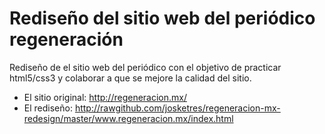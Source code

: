 Rediseño del sitio web del periódico regeneración
========================

Rediseño de el sitio web del periódico con el objetivo de practicar html5/css3 y colaborar a que se mejore la calidad del sitio.

* El sitio original: http://regeneracion.mx/
* El rediseño: http://rawgithub.com/josketres/regeneracion-mx-redesign/master/www.regeneracion.mx/index.html
